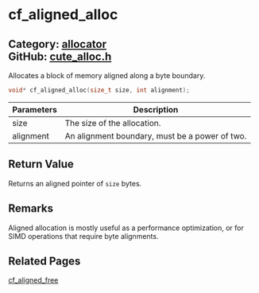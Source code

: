 [//]: # (This file is automatically generated by Cute Framework's docs parser.)
[//]: # (Do not edit this file by hand!)
[//]: # (See: https://github.com/RandyGaul/cute_framework/blob/master/samples/docs_parser.cpp)
[](../header.md ':include')

# cf_aligned_alloc

Category: [allocator](/api_reference?id=allocator)  
GitHub: [cute_alloc.h](https://github.com/RandyGaul/cute_framework/blob/master/include/cute_alloc.h)  
---

Allocates a block of memory aligned along a byte boundary.

```cpp
void* cf_aligned_alloc(size_t size, int alignment);
```

Parameters | Description
--- | ---
size | The size of the allocation.
alignment | An alignment boundary, must be a power of two.

## Return Value

Returns an aligned pointer of `size` bytes.

## Remarks

Aligned allocation is mostly useful as a performance optimization, or for SIMD operations that require byte alignments.

## Related Pages

[cf_aligned_free](/allocator/cf_aligned_free.md)  

